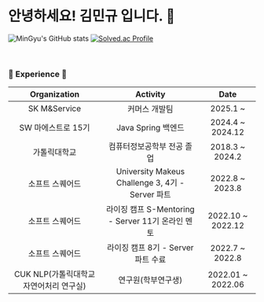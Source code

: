 <!-- <img src="https://capsule-render.vercel.app/api?type=slice&color=CCFFCC&height=300&section=header&text=MinGyu's%20GitHub&fontSize=70" /> -->

<h1>안녕하세요! 김민규 입니다. 👋</h1>

![MinGyu's GitHub stats](https://github-readme-stats.vercel.app/api?username=min9yu98&show_icons=true&theme=dokyonight)
[![Solved.ac Profile](http://mazassumnida.wtf/api/v2/generate_badge?boj=mingyu9811)](https://solved.ac/mingyu9811/)

<br/>
<div>
 <h3>💫 Experience 💫</h3>
 
  |Organization|Activity|Date|
  |:---:|:---:|:---:|
  |SK M&Service|커머스 개발팀|2025.1 ~ |
  |SW 마에스트로 15기|Java Spring 백엔드|2024.4 ~ 2024.12|
  |가톨릭대학교|컴퓨터정보공학부 전공 졸업|2018.3 ~ 2024.2|
  |소프트 스퀘어드|University Makeus Challenge 3, 4기 - Server 파트|2022.8 ~ 2023.8|
  |소프트 스퀘어드|라이징 캠프 S-Mentoring - Server 11기 온라인 멘토|2022.10 ~ 2022.12|
  |소프트 스퀘어드|라이징 캠프 8기 - Server 파트 수료|2022.7 ~ 2022.8|
  |CUK NLP(가톨릭대학교 자연어처리 연구실)|연구원(학부연구생)|2022.01 ~ 2022.06|
 
</div>
